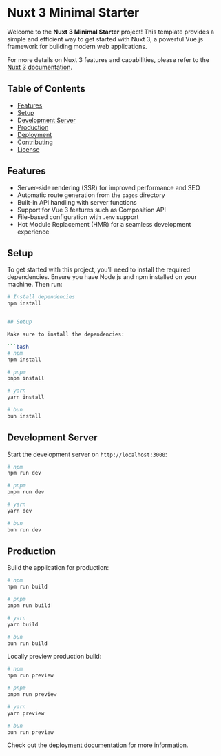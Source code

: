 # Nuxt 3 Minimal Starter

Welcome to the **Nuxt 3 Minimal Starter** project! This template provides a simple and efficient way to get started with Nuxt 3, a powerful Vue.js framework for building modern web applications. 

For more details on Nuxt 3 features and capabilities, please refer to the [Nuxt 3 documentation](https://nuxt.com/docs/getting-started/introduction).

## Table of Contents

- [Features](#features)
- [Setup](#setup)
- [Development Server](#development-server)
- [Production](#production)
- [Deployment](#deployment)
- [Contributing](#contributing)
- [License](#license)

## Features

- Server-side rendering (SSR) for improved performance and SEO
- Automatic route generation from the `pages` directory
- Built-in API handling with server functions
- Support for Vue 3 features such as Composition API
- File-based configuration with `.env` support
- Hot Module Replacement (HMR) for a seamless development experience

## Setup

To get started with this project, you'll need to install the required dependencies. Ensure you have Node.js and npm installed on your machine. Then run:

```bash
# Install dependencies
npm install


## Setup

Make sure to install the dependencies:

```bash
# npm
npm install

# pnpm
pnpm install

# yarn
yarn install

# bun
bun install
```

## Development Server

Start the development server on `http://localhost:3000`:

```bash
# npm
npm run dev

# pnpm
pnpm run dev

# yarn
yarn dev

# bun
bun run dev
```

## Production

Build the application for production:

```bash
# npm
npm run build

# pnpm
pnpm run build

# yarn
yarn build

# bun
bun run build
```

Locally preview production build:

```bash
# npm
npm run preview

# pnpm
pnpm run preview

# yarn
yarn preview

# bun
bun run preview
```

Check out the [deployment documentation](https://nuxt.com/docs/getting-started/deployment) for more information.
